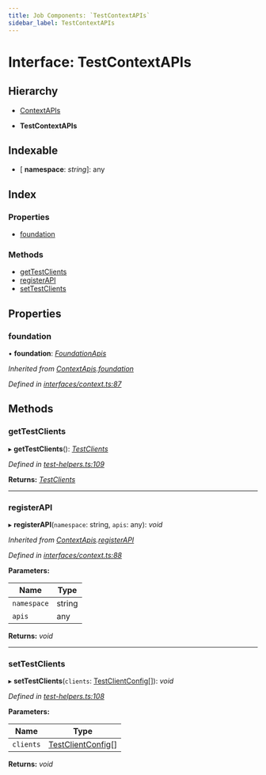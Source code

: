 ```yaml
---
title: Job Components: `TestContextAPIs`
sidebar_label: TestContextAPIs
---
```


# Interface: TestContextAPIs

## Hierarchy

  * [ContextAPIs](contextapis.md)

  * **TestContextAPIs**

## Indexable

* \[ **namespace**: *string*\]: any

## Index

### Properties

* [foundation](testcontextapis.md#foundation)

### Methods

* [getTestClients](testcontextapis.md#gettestclients)
* [registerAPI](testcontextapis.md#registerapi)
* [setTestClients](testcontextapis.md#settestclients)

## Properties

###  foundation

• **foundation**: *[FoundationApis](foundationapis.md)*

*Inherited from [ContextApis](contextapis.md).[foundation](contextapis.md#foundation)*

*Defined in [interfaces/context.ts:87](https://github.com/terascope/teraslice/blob/d2d877b60/packages/job-components/src/interfaces/context.ts#L87)*

## Methods

###  getTestClients

▸ **getTestClients**(): *[TestClients](testclients.md)*

*Defined in [test-helpers.ts:109](https://github.com/terascope/teraslice/blob/d2d877b60/packages/job-components/src/test-helpers.ts#L109)*

**Returns:** *[TestClients](testclients.md)*

___

###  registerAPI

▸ **registerAPI**(`namespace`: string, `apis`: any): *void*

*Inherited from [ContextApis](contextapis.md).[registerAPI](contextapis.md#registerapi)*

*Defined in [interfaces/context.ts:88](https://github.com/terascope/teraslice/blob/d2d877b60/packages/job-components/src/interfaces/context.ts#L88)*

**Parameters:**

Name | Type |
------ | ------ |
`namespace` | string |
`apis` | any |

**Returns:** *void*

___

###  setTestClients

▸ **setTestClients**(`clients`: [TestClientConfig](testclientconfig.md)[]): *void*

*Defined in [test-helpers.ts:108](https://github.com/terascope/teraslice/blob/d2d877b60/packages/job-components/src/test-helpers.ts#L108)*

**Parameters:**

Name | Type |
------ | ------ |
`clients` | [TestClientConfig](testclientconfig.md)[] |

**Returns:** *void*
